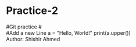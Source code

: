 # Practice-2
#Git practice 
#<br>
#Add a new Line
a = "Hello, World!"
print(a.upper())
<br>
Author: Shishir Ahmed 

